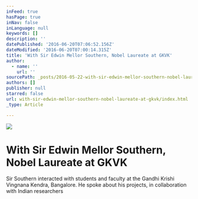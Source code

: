 ```yaml
---
inFeed: true
hasPage: true
inNav: false
inLanguage: null
keywords: []
description: ''
datePublished: '2016-06-20T07:06:52.156Z'
dateModified: '2016-06-20T07:00:14.315Z'
title: 'With Sir Edwin Mellor Southern, Nobel Laureate at GKVK'
author:
  - name: ''
    url: ''
sourcePath: _posts/2016-05-22-with-sir-edwin-mellor-southern-nobel-laureate-at-gkvk.md
authors: []
publisher: null
starred: false
url: with-sir-edwin-mellor-southern-nobel-laureate-at-gkvk/index.html
_type: Article

---
```

![](https://s3-us-west-2.amazonaws.com/the-grid-img/p/49147a8bef50f69352927b4d18595d5233d155fe.jpg)

# With Sir Edwin Mellor Southern, Nobel Laureate at GKVK

Sir Southern interacted with students and faculty at the Gandhi Krishi Vingnana Kendra, Bangalore. He spoke about his projects, in collaboration with Indian researchers